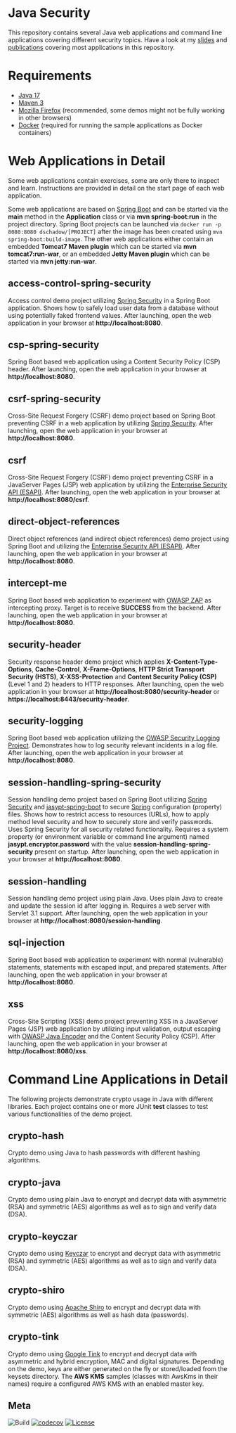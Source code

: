 Java Security
============
This repository contains several Java web applications and command line applications covering different security topics. Have a look at my [slides](https://blog.dominikschadow.de/events) and [publications](https://blog.dominikschadow.de/publications) covering most applications in this repository.

# Requirements
- [Java 17](https://dev.java)
- [Maven 3](http://maven.apache.org)
- [Mozilla Firefox](https://www.mozilla.org) (recommended, some demos might not be fully working in other browsers)
- [Docker](https://www.docker.com) (required for running the sample applications as Docker containers) 

# Web Applications in Detail
Some web applications contain exercises, some are only there to inspect and learn. Instructions are provided in detail on the start page of each web application.

Some web applications are based on [Spring Boot](http://projects.spring.io/spring-boot) and can be started via the **main** method in the **Application** class or via **mvn spring-boot:run** in the project directory. Spring Boot projects can be launched via `docker run -p 8080:8080 dschadow/[PROJECT]` after the image has been created using `mvn spring-boot:build-image`. The other web applications either contain an embedded **Tomcat7 Maven plugin** which can be started via **mvn tomcat7:run-war**, or an embedded **Jetty Maven plugin** which can be started via **mvn jetty:run-war**.

## access-control-spring-security
Access control demo project utilizing [Spring Security](http://projects.spring.io/spring-security) in a Spring Boot application. Shows how to safely load user data from a database without using potentially faked frontend values. After launching, open the web application in your browser at **http://localhost:8080**.

## csp-spring-security
Spring Boot based web application using a Content Security Policy (CSP) header. After launching, open the web application in your browser at **http://localhost:8080**.

## csrf-spring-security
Cross-Site Request Forgery (CSRF) demo project based on Spring Boot preventing CSRF in a web application by utilizing [Spring Security](http://projects.spring.io/spring-security). After launching, open the web application in your browser at **http://localhost:8080**. 

## csrf
Cross-Site Request Forgery (CSRF) demo project preventing CSRF in a JavaServer Pages (JSP) web application by utilizing  the [Enterprise Security API (ESAPI)](https://www.owasp.org/index.php/Category:OWASP_Enterprise_Security_API). After launching, open the web application in your browser at **http://localhost:8080/csrf**.

## direct-object-references
Direct object references (and indirect object references) demo project using Spring Boot and utilizing the [Enterprise Security API (ESAPI)](https://www.owasp.org/index.php/Category:OWASP_Enterprise_Security_API). After launching, open the web application in your browser at **http://localhost:8080**.

## intercept-me
Spring Boot based web application to experiment with [OWASP ZAP](https://www.owasp.org/index.php/OWASP_Zed_Attack_Proxy_Project) as intercepting proxy. Target is to receive **SUCCESS** from the backend. After launching, open the web application in your browser at **http://localhost:8080**.

## security-header
Security response header demo project which applies **X-Content-Type-Options**, **Cache-Control**, **X-Frame-Options**, **HTTP Strict Transport Security (HSTS)**, **X-XSS-Protection** and **Content Security Policy (CSP)** (Level 1 and 2) headers to HTTP responses. After launching, open the web application in your browser at **http://localhost:8080/security-header** or **https://localhost:8443/security-header**.

## security-logging
Spring Boot based web application utilizing the [OWASP Security Logging Project](https://www.owasp.org/index.php/OWASP_Security_Logging_Project). Demonstrates how to log security relevant incidents in a log file. After launching, open the web application in your browser at **http://localhost:8080**.

## session-handling-spring-security
Session handling demo project based on Spring Boot utilizing [Spring Security](http://projects.spring.io/spring-security) and [jasypt-spring-boot](https://github.com/ulisesbocchio/jasypt-spring-boot) to secure [Spring](http://spring.io) configuration (property) files. Shows how to restrict access to resources (URLs), how to apply method level security and how to securely store and verify passwords. Uses Spring Security for all security related functionality. Requires a system property (or environment variable or command line argument) named **jasypt.encryptor.password** with the value **session-handling-spring-security** present on startup. After launching, open the web application in your browser at **http://localhost:8080**.

## session-handling
Session handling demo project using plain Java. Uses plain Java to create and update the session id after logging in. Requires a web server with Servlet 3.1 support. After launching, open the web application in your browser at **http://localhost:8080/session-handling**.

## sql-injection
Spring Boot based web application to experiment with normal (vulnerable) statements, statements with escaped input, and prepared statements. After launching, open the web application in your browser at **http://localhost:8080**.

## xss
Cross-Site Scripting (XSS) demo project preventing XSS in a JavaServer Pages (JSP) web application by utilizing input validation, output escaping with [OWASP Java Encoder](https://www.owasp.org/index.php/OWASP_Java_Encoder_Project) and the Content Security Policy (CSP). After launching, open the web application in your browser at **http://localhost:8080/xss**.

# Command Line Applications in Detail
The following projects demonstrate crypto usage in Java with different libraries. Each project contains one or more JUnit **test** classes to test various functionalities of the demo project.

## crypto-hash
Crypto demo using Java to hash passwords with different hashing algorithms.

## crypto-java
Crypto demo using plain Java to encrypt and decrypt data with asymmetric (RSA) and symmetric (AES) algorithms as well as to sign and verify data (DSA).

## crypto-keyczar
Crypto demo using [Keyczar](http://www.keyczar.org) to encrypt and decrypt data with asymmetric (RSA) and symmetric (AES) algorithms as well as to sign and verify data (DSA). 

## crypto-shiro
Crypto demo using [Apache Shiro](http://shiro.apache.org) to encrypt and decrypt data with symmetric (AES) algorithms as well as hash data (passwords). 

## crypto-tink
Crypto demo using [Google Tink](https://github.com/google/tink) to encrypt and decrypt data with asymmetric and hybrid encryption, MAC and digital signatures. Depending on the demo, keys are either generated on the fly or stored/loaded from the keysets directory. The **AWS KMS** samples (classes with AwsKms in their names) require a configured AWS KMS with an enabled master key.

## Meta
![Build](https://github.com/dschadow/JavaSecurity/workflows/Build/badge.svg) [![codecov](https://codecov.io/gh/dschadow/JavaSecurity/branch/main/graph/badge.svg?token=3raAUutQ8l)](https://codecov.io/gh/dschadow/JavaSecurity) [![License](https://img.shields.io/badge/License-Apache%202.0-blue.svg)](https://opensource.org/licenses/Apache-2.0)